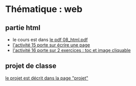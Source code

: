 # Thématique : web

## partie html

 - le cours est dans [le pdf 08_html.pdf](cours/08_html.pdf)
 - [l'activité 15 porte sur écrire une page](activité15/README.md)
 - [l'activité 16 porte sur 2 exercices : toc et image cliquable](activité16/README.md)

## projet de classe

[le projet est décrit dans la page "projet"](projet.md)